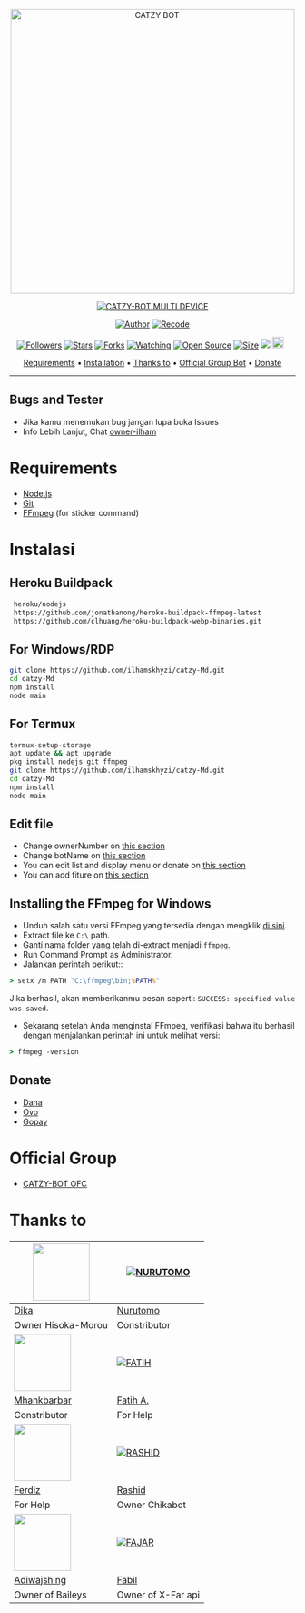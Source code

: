 <p align="center">
<img src="/images?q=tbn:ANd9GcStH_A0WKtnRtD_Bla6B71LjtP-GtYOkacYsg&usqp=CAU" alt="CATZY BOT" width="500"/>


</p>
<p align="center">
<a href="#"><img title="CATZY-BOT MULTI DEVICE" src="https://img.shields.io/badge/CATZY-BOT-green?colorA=%23ff0000&colorB=%23017e40&style=for-the-badge"></a>
</p>
<p align="center">
<a href="https://github.com/ilhamskhzyi"><img title="Author" src="/badge/Author-Dika-red.svg?style=for-the-badge&logo=github"></a>
<a href="https://github.com/ilhamskhyzi/catzy-Md"><img title="Recode" src="https://img.shields.io/badge/Recode-ilham-skhyzi-red.svg?style=for-the-badge&logo=github"></a>
</p>
<p align="center">
<a href="https://github.com/ilhamskhyzi/followers"><img title="Followers" src="https://img.shields.io/github/followers/ilhamSkhyzi?color=red&style=flat-square"></a>
<a href="https://github.com/ilhamskhyzi/catzy-Md/stargazers/"><img title="Stars" src="https://img.shields.io/github/stars/Ilhamskhzyi/catzy-bot?color=blue&style=flat-square"></a>
<a href="https://github.com/ilhamskhyzi/catzy-Md/network/members"><img title="Forks" src="https://img.shields.io/github/forks/ilhamskhzyi/catzy-Md?color=red&style=flat-square"></a>
<a href="https://github.com/ilhamskhyzi/catzy-Md/watchers"><img title="Watching" src="https://img.shields.io/github/watchers/ilhamskhzyi/catzy-Md?label=Watchers&color=blue&style=flat-square"></a>
<a href="https://github.com/ilhamskhyzi/catzy-Md"><img title="Open Source" src="https://badges.frapsoft.com/os/v2/open-source.svg?v=103"></a>
<a href="https://github.com/ilhamskhyzi/catzy-Md/"><img title="Size" src="https://img.shields.io/github/repo-size/ilhamskhzyi/Alphabot-Md?style=flat-square&color=green"></a>
<a href="https://hits.seeyoufarm.com"><img src="https://hits.seeyoufarm.com/api/count/incr/badge.svg?url=https%3A%2F%2Fgithub.com%2Filhamskhzyi%2Fcatzy-Md&count_bg=%2379C83D&title_bg=%23555555&icon=probot.svg&icon_color=%2300FF6D&title=hits&edge_flat=false"/></a>
<a href="https://github.com/ilhamskhyzi/catzy-Md/graphs/commit-activity"><img height="20" src="https://img.shields.io/badge/Maintained%3F-yes-green.svg"></a>&nbsp;&nbsp;
</p>

<p align="center">
  <a href="https://github.com/ilhamskhyzi/catzy-Md#requirements">Requirements</a> •
  <a href="https://github.com/ilhamskhyzi/catzy-Md#instalasi">Installation</a> •
  <a href="https://github.com/ilhamskhyzi/catzy-Md#thanks-to">Thanks to</a> •
  <a href="https://github.com/ilhamskhyzi/catzy-Md#Official-Group"> Official Group Bot</a> •
  <a href="https://github.com/ilhamskhyzi/catzy-Md#donate">Donate</a>
</p>
</div>


---

## Bugs and Tester
* Jika kamu menemukan bug jangan lupa buka Issues
* Info Lebih Lanjut, Chat [owner-ilham](https://wa.me/687710621)

# Requirements
* [Node.js](https://nodejs.org/en/)
* [Git](https://git-scm.com/downloads)
* [FFmpeg](https://github.com/BtbN/FFmpeg-Builds/releases/download/autobuild-2020-12-08-13-03/ffmpeg-n4.3.1-26-gca55240b8c-win64-gpl-4.3.zip) (for sticker command)

# Instalasi
## Heroku Buildpack
```bash
 heroku/nodejs
 https://github.com/jonathanong/heroku-buildpack-ffmpeg-latest
 https://github.com/clhuang/heroku-buildpack-webp-binaries.git
```

## For Windows/RDP
```bash
git clone https://github.com/ilhamskhyzi/catzy-Md.git
cd catzy-Md
npm install
node main
```
## For Termux
```bash
termux-setup-storage
apt update && apt upgrade
pkg install nodejs git ffmpeg
git clone https://github.com/ilhamskhyzi/catzy-Md.git
cd catzy-Md
npm install
node main
```

## Edit file
- Change ownerNumber on [this section](https://github.com/ilhamskhyzi/catzy-Md/blob/7a7ebe69cf44686d8a577f616b38b5d299ffefcc/config.json#L2)
- Change botName on [this section](https://github.com/ilhamskhyzi/catzy-Md/blob/7a7ebe69cf44686d8a577f616b38b5d299ffefcc/config.json#L3)
- You can edit list and display menu or donate on [this section](https://github.com/ilhamskhyzi/catzy-Md/blob/main/help/ind.js)
- You can add fiture on [this section](https://github.comilhamskhyzi/catzy-Md/tree/main/message)


## Installing the FFmpeg for Windows
* Unduh salah satu versi FFmpeg yang tersedia dengan mengklik [di sini](https://www.gyan.dev/ffmpeg/builds/).
* Extract file ke `C:\` path.
* Ganti nama folder yang telah di-extract menjadi `ffmpeg`.
* Run Command Prompt as Administrator.
* Jalankan perintah berikut::
```cmd
> setx /m PATH "C:\ffmpeg\bin;%PATH%"
```
Jika berhasil, akan memberikanmu pesan seperti: `SUCCESS: specified value was saved`.
* Sekarang setelah Anda menginstal FFmpeg, verifikasi bahwa itu berhasil dengan menjalankan perintah ini untuk melihat versi:
```cmd
> ffmpeg -version
```

## Donate
- [Dana](https://wa.me/6287773710155)
- [Ovo](https://wa.me/6287773710155)
- [Gopay](https://wa.me/6287773710155)

# Official Group
- [CATZY-BOT OFC](https://chat.whatsapp.com/Hw1iYmAq8Cp2Ju64T7el09)


# Thanks to
<a href="https://github.com/DikaArdnt"><img src="https://github.com/DikaArdnt.png?size=100" width="100" height="100"></a> | [![NURUTOMO](https://github.com/Nurutomo.png?size=100)](https://github.com/Nurutomo) 
---|---
[Dika](https://github.com/DikaArdnt)  | [Nurutomo](https://github.com/Nurutomo)
Owner Hisoka-Morou | Constributor |
<a href="https://github.com/MhankBarBar"><img src="https://github.com/MhankBarBar.png?size=100" width="100" height="100"></a> | [![FATIH](https://github.com/fatiharridho.png?size=100)](https://github.com/fatiharridho) 
[Mhankbarbar](https://github.com/MhankBarBar)  | [Fatih A.](https://github.com/fatiharridho)
Constributor | For Help |
<a href="https://github.com/FERDIZ-afk"><img src="https://github.com/FERDIZ-afk.png?size=100" width="100" height="100"></a> | [![RASHID](http://github.com/rashidsiregar28.png?size=100)](http://github.com/rashidsiregar28) 
[Ferdiz](https://github.com/FERDIZ-afk)  | [Rashid](https://github.com/rashidsiregar28)
For Help | Owner Chikabot |
<a href="https://github.com/adiwajshing"><img src="https://github.com/adiwajshing.png?size=100" width="100" height="100"></a> | [![FAJAR](http://github.com/xfar05.png?size=100)](http://github.com/xfar05) 
[Adiwajshing](https://github.com/adiwajshing) | [Fabil](https://github.com/xfar05)
Owner of Baileys | Owner of X-Far api |


